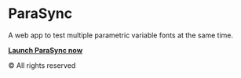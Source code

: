 # ParaSync

A web app to test multiple parametric variable fonts at the same time.

[**Launch ParaSync now**](https://lorp.github.io/parasync/parasync.html)

© All rights reserved
